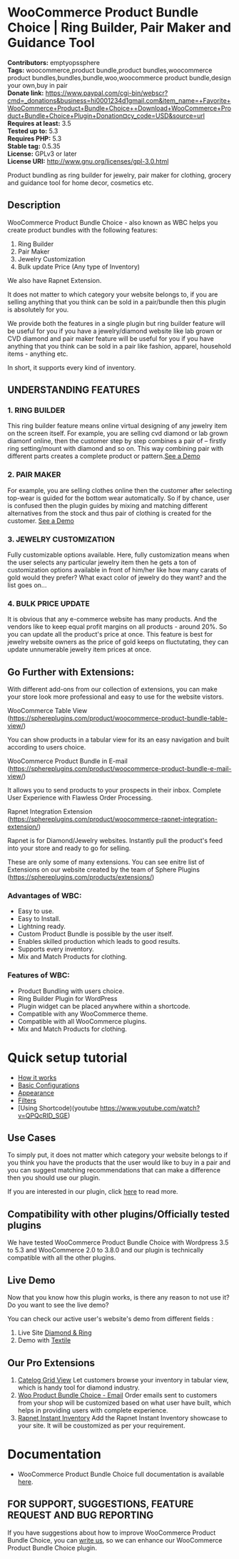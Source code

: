 # WooCommerce Product Bundle Choice | Ring Builder, Pair Maker and Guidance Tool #
**Contributors:** emptyopssphere<br>
**Tags:** woocommerce,product bundle,product bundles,woocommerce product bundles,bundles,bundle,woo,woocommerce product bundle,design your own,buy in pair<br>
**Donate link:** https://www.paypal.com/cgi-bin/webscr?cmd=_donations&business=hi0001234d1gmail.com&item_name=+Favorite+WooCommerce+Product+Bundle+Choice++Download+WooCommerce+Product+Bundle+Choice+Plugin+Donation¤cy_code=USD&source=url<br>
**Requires at least:** 3.5<br>
**Tested up to:** 5.3<br>
**Requires PHP:** 5.3<br>
**Stable tag:** 0.5.35<br>
**License:** GPLv3 or later<br>
**License URI:** http://www.gnu.org/licenses/gpl-3.0.html<br>

Product bundling as ring builder for jewelry, pair maker for clothing, grocery and guidance tool for home decor, cosmetics etc.

## Description ##
WooCommerce Product Bundle Choice - also known as WBC helps you create product bundles with the following features:

1.   Ring Builder
1.   Pair Maker
1.   Jewelry Customization
1.   Bulk update Price (Any type of Inventory)

We also have Rapnet Extension.

It does not matter to which category your website belongs to, if you are selling anything that you think can be sold in a pair/bundle then this plugin is absolutely for you.

We provide both the features in a single plugin but ring builder feature will be useful for you if you have a jewelry/diamond website like lab grown or CVD diamond and pair maker feature will be useful for you if you have anything that you think can be sold in a pair like fashion, apparel, household items - anything etc.

In short, it supports every kind of inventory.


## UNDERSTANDING FEATURES ##

### 1. RING BUILDER ###
This ring builder feature means online virtual designing of any jewelry item on the screen itself. For example, you are selling cvd diamond or lab grown diamonf online, then the customer step by step combines a pair of – firstly ring setting/mount with diamond and so on. This way combining pair with different parts creates a complete product or pattern.[See a Demo](http://cvddiamond.xyz/product-category/solitaire/?EO_WBC=1&BEGIN=solitaire&STEP=1)

### 2. PAIR MAKER ###
For example, you are selling clothes online then the customer after selecting top-wear is guided for the bottom wear automatically. So if by chance, user is confused then the plugin guides by mixing and matching different alternatives from the stock and thus pair of clothing is created for the customer. [See a Demo](http://101.53.136.134/demo/yc_textile/)

### 3. JEWELRY CUSTOMIZATION ###
Fully customizable options available. Here, fully customization means when the user selects any particular jewelry item then he gets a ton of customization options available in front of him/her like how many carats of gold would they prefer? What exact color of jewelry do they want? and the list goes on...

### 4. BULK PRICE UPDATE ###
It is obvious that any e-commerce website has many products. And the vendors like to keep equal profit margins on all products - around 20%. So you can update all the product's price at once. This feature is best for jewelry website owners as the price of gold keeps on fluctutating, they can update unnumerable jewelry item prices at once.

## Go Further with Extensions: ##

With different add-ons from our collection of extensions, you can make your store look more professional and easy to use for the website vistors.

WooCommerce Table View (https://sphereplugins.com/product/woocommerce-product-bundle-table-view/)

You can show products in a tabular view for its an easy navigation and built according to users choice.

WooCommerce Product Bundle in E-mail (https://sphereplugins.com/product/woocommerce-product-bundle-e-mail-view/)

It allows you to send products to your prospects in their inbox. Complete User Experience with Flawless Order Processing.

Rapnet Integration Extension (https://sphereplugins.com/product/woocommerce-rapnet-integration-extension/)

Rapnet is for Diamond/Jewelry websites. Instantly pull the product's feed into your store and ready to go for selling.

These are only some of many extensions. You can see enitre list of Extensions on our website created by the team of Sphere Plugins (https://sphereplugins.com/products/extensions/)


### Advantages of WBC: ###
* Easy to use.
* Easy to Install.
* Lightning ready.
* Custom Product Bundle is possible by the user itself.
* Enables skilled production which leads to good results.
* Supports every inventory.
* Mix and Match Products for clothing.

### Features of WBC: ###
* Product Bundling with users choice.
* Ring Builder Plugin for WordPress
* Plugin widget can be placed anywhere within a shortcode.
* Compatible with any WooCommerce theme.
* Compatible with all WooCommerce plugins.
* Mix and Match Products for clothing.

# Quick setup tutorial #

* [How it works](https://www.youtube.com/watch?v=5rWhmT2njNk)
* [Basic Configurations](https://www.youtube.com/watch?v=IWeac2HCKhQ)
* [Appearance](https://www.youtube.com/watch?v=nJqn4umAw94)
* [Filters](https://www.youtube.com/watch?v=UysQox5AH7I)
* [Using Shortcode)(youtube https://www.youtube.com/watch?v=QPQcRID_SGE)

## Use Cases ##

To simply put, it does not matter which category your website belongs to if you think you have the products that the user would like to buy in a pair and you can suggest matching recommendations that can make a difference then you should use our plugin.

If you are interested in our plugin, click [here](https://woo-product-bundle.sphere.emptyops.com/use-cases/) to read more.

## Compatibility with other plugins/Officially tested plugins ##

We have tested WooCommerce Product Bundle Choice with Wordpress 3.5 to 5.3 and WooCommerce 2.0 to 3.8.0 and our plugin is technically compatible with all the other plugins.

## Live Demo ##
Now that you know how this plugin works, is there any reason to not use it? Do you want to see the live demo?

You can check our active user's website's demo from different fields :

1. Live Site [Diamond & Ring](http://cvddiamond.xyz/)
1. Demo with [Textile](http://101.53.136.134/demo/yc_textile/)

## Our Pro Extensions ##

1. [Catelog Grid View](https://sphereplugins.com/buy-a-plugin-extension/?cemail=none&cpname=Catelog%20Grid%20View) 
Let customers browse your inventory in tabular view, which is handy tool for diamond industry.
1. [Woo Product Bundle Choice - Email](https://sphereplugins.com/buy-a-plugin-extension/?cemail=none&cpname=Woo%20Product%20Bundle%20Choice%20-%20Email) 
Order emails sent to customers from your shop will be customized based on what user have built, which helps in providing users with complete experience.
1. [Rapnet Instant Inventory](https://sphereplugins.com/buy-a-plugin-extension/?cemail=none&cpname=Rapnet%20Instant%20Inventory) 
Add the Rapnet Instant Inventory showcase to your site. It will be coustomized as per your requirement.

# Documentation #

* WooCommerce Product Bundle Choice full documentation is available [here](https://woo-product-bundle.sphere.emptyops.com/documentation/).

## FOR SUPPORT, SUGGESTIONS, FEATURE REQUEST AND BUG REPORTING ##

If you have suggestions about how to improve WooCommerce Product Bundle Choice, you can [write us](https://wordpress.org/support/plugin/woo-bundle-choice), so we can enhance our WooCommerce Product Bundle Choice plugin.
